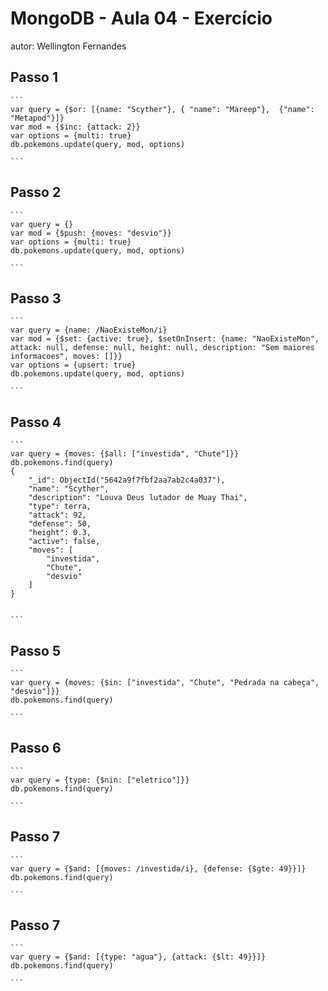 # MongoDB - Aula 04 - Exercício
autor: Wellington Fernandes

## Passo 1

    ```
	var query = {$or: [{name: "Scyther"}, { "name": "Mareep"},  {"name": "Metapod"}]}
	var mod = {$inc: {attack: 2}}
	var options = {multi: true}
	db.pokemons.update(query, mod, options)
	
    ```	

## Passo 2

    ```
    var query = {}
	var mod = {$push: {moves: "desvio"}}
	var options = {multi: true}
	db.pokemons.update(query, mod, options)

    ```

## Passo 3

    ```
    var query = {name: /NaoExisteMon/i}
	var mod = {$set: {active: true}, $setOnInsert: {name: "NaoExisteMon", attack: null, defense: null, height: null, description: "Sem maiores informacoes", moves: []}}
	var options = {upsert: true}
	db.pokemons.update(query, mod, options)

    ```

## Passo 4

    ```
    var query = {moves: {$all: ["investida", "Chute"]}}
	db.pokemons.find(query)
	{
	    "_id": ObjectId("5642a9f7fbf2aa7ab2c4a037"),
	    "name": "Scyther",
	    "description": "Louva Deus lutador de Muay Thai",
	    "type": terra,
	    "attack": 92,
	    "defense": 50,
	    "height": 0.3,
	    "active": false,
	    "moves": [
	        "investida",
	        "Chute",
	        "desvio"
	    ]
	}


    ```

## Passo 5

    ```    
    var query = {moves: {$in: ["investida", "Chute", "Pedrada na cabeça", "desvio"]}}
	db.pokemons.find(query)

    ```

## Passo 6

	```    
    var query = {type: {$nin: ["eletrico"]}}
	db.pokemons.find(query)

    ```

## Passo 7

	```    
    var query = {$and: [{moves: /investida/i}, {defense: {$gte: 49}}]}
	db.pokemons.find(query)

    ```

## Passo 7

	```    
    var query = {$and: [{type: "agua"}, {attack: {$lt: 49}}]}
	db.pokemons.find(query)

    ```
